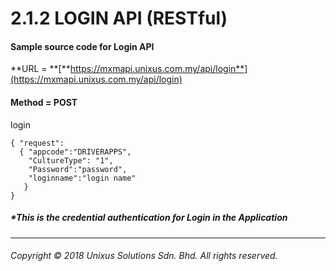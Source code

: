 # 2.1.2 LOGIN API \(RESTful\)

#### Sample source code for Login API

**URL = **[**https://mxmapi.unixus.com.my/api/login**](https://mxmapi.unixus.com.my/api/login)

#### Method = POST

login

```
{ "request":
  { "appcode":"DRIVERAPPS",
    "CultureType": "1",
    "Password":"password",
    "loginname":"login name"
   }
}
```

##### \*This is the credential authentication for Login in the Application

---

###### Copyright © 2018 Unixus Solutions Sdn. Bhd. All rights reserved.



